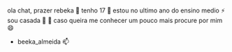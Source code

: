 ola chat, prazer rebeka 💞️
tenho 17 👀
estou no ultimo ano do ensino medio ⚡ 
sou casada  👀 💞️
caso queira me conhecer um pouco mais procure por mim 😄
- beeka_almeida 📫

